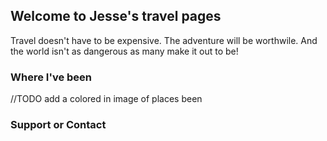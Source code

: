 ## Welcome to Jesse's travel pages

Travel doesn't have to be expensive.  The adventure will be worthwile.  And the world isn't as dangerous as many make it out to be!

### Where I've been

//TODO add a colored in image of places been

### Support or Contact

